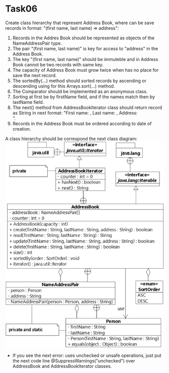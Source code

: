 # Task06

Create class hierarchy that represent Address Book, where can be save records in format: "(first name, last name) => address":

1. Records in the Addres Book should be represented as objects of the NameAddressPair type.
2. The pair "(first name, last name)" is key for access to "address" in the Address Book.
3. The key "(first name, last name)" should be immuteble and in Address Book cannot be two records with same key.
4. The capacity of Address Book must grow twice when has no place for save the next record.
5. The sortedBy(...) method should sorted records by ascending or descending using for this Arrays.sort(...) method.
6. The Comparator should be implemented as an anonymous class.
7. Sorting at first be by firstName field, and if the names match then by lastName field.
8. The next() method from AddressBookIterator class should return record as String in next format: "First name: <first name>, Last name: <last name>, Address: <address>".
9. Records in the Address Book must be ordered according to date of creation.

A class hierarchy should be correspond the next class diagram:
![screenshot](https://github.com/bbogdasha/java-online-marathon/blob/master/sprint03/task06/screenshot/task.png)

* If you see the next error: uses unchecked or unsafe operations, just put the next code line @SuppressWarnings("unchecked") over AddressBook and AddressBookIterator classes.
